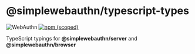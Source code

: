 # @simplewebauthn/typescript-types

![WebAuthn](https://img.shields.io/badge/WebAuthn-Simplified-blueviolet?style=for-the-badge&logo=WebAuthn)
[![npm (scoped)](https://img.shields.io/npm/v/@simplewebauthn/typescript-types?style=for-the-badge&logo=npm)](https://www.npmjs.com/package/@simplewebauthn/typescript-types)

TypeScript typings for **@simplewebauthn/server** and **@simplewebauthn/browser**
